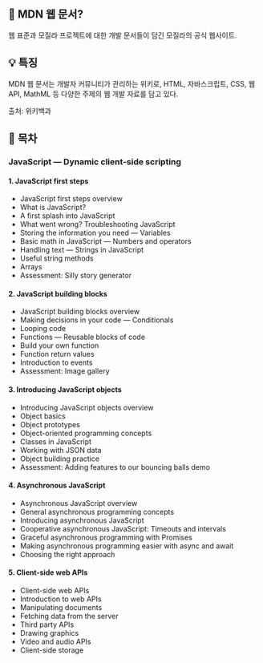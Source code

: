 ## 🦁 MDN 웹 문서?

웹 표준과 모질라 프로젝트에 대한 개발 문서들이 담긴 모질라의 공식 웹사이트.

## 💡 특징

MDN 웹 문서는 개발자 커뮤니티가 관리하는 위키로, HTML, 자바스크립트, CSS, 웹 API, MathML 등 다양한 주제의 웹 개발 자료를 담고 있다.

출처: 위키백과

## 👀 목차

### JavaScript — Dynamic client-side scripting

#### 1. JavaScript first steps

- JavaScript first steps overview
- What is JavaScript?
- A first splash into JavaScript
- What went wrong? Troubleshooting JavaScript
- Storing the information you need — Variables
- Basic math in JavaScript — Numbers and operators
- Handling text — Strings in JavaScript
- Useful string methods
- Arrays
- Assessment: Silly story generator

#### 2. JavaScript building blocks

- JavaScript building blocks overview
- Making decisions in your code — Conditionals
- Looping code
- Functions — Reusable blocks of code
- Build your own function
- Function return values
- Introduction to events
- Assessment: Image gallery

#### 3. Introducing JavaScript objects

- Introducing JavaScript objects overview
- Object basics
- Object prototypes
- Object-oriented programming concepts
- Classes in JavaScript
- Working with JSON data
- Object building practice
- Assessment: Adding features to our bouncing balls demo

#### 4. Asynchronous JavaScript

- Asynchronous JavaScript overview
- General asynchronous programming concepts
- Introducing asynchronous JavaScript
- Cooperative asynchronous JavaScript: Timeouts and intervals
- Graceful asynchronous programming with Promises
- Making asynchronous programming easier with async and await
- Choosing the right approach

#### 5. Client-side web APIs

- Client-side web APIs
- Introduction to web APIs
- Manipulating documents
- Fetching data from the server
- Third party APIs
- Drawing graphics
- Video and audio APIs
- Client-side storage